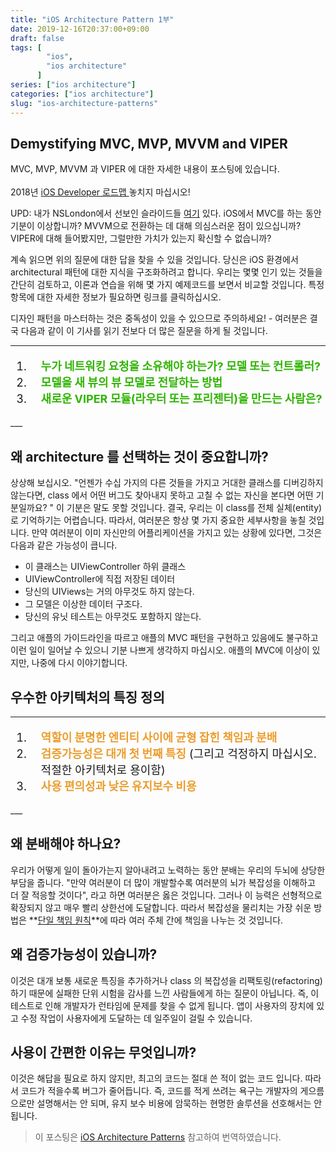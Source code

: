 ```yaml
---
title: "iOS Architecture Pattern 1부"
date: 2019-12-16T20:37:00+09:00
draft: false
tags: [
        "ios",
        "ios architecture"
      ]
series: ["ios architecture"]
categories: ["ios architecture"]
slug: "ios-architecture-patterns"
---
```

## Demystifying MVC, MVP, MVVM and VIPER
MVC, MVP, MVVM 과  VIPER 에 대한 자세한 내용이 포스팅에 있습니다.
</br></br>
2018년 [iOS Developer 로드맵 ](https://github.com/BohdanOrlov/iOS-Developer-Roadmap)놓치지 마십시오!

UPD: 내가 NSLondon에서 선보인 슬라이드들 [여기](http://slides.com/borlov/arch/fullscreen) 있다. 
iOS에서 MVC를 하는 동안 기분이 이상합니까? MVVM으로 전환하는 데 대해 의심스러운 점이 있으십니까? VIPER에 대해 들어봤지만, 그럴만한 가치가 있는지 확신할 수 없습니까?

계속 읽으면 위의 질문에 대한 답을 찾을 수 있을 것입니다. 
당신은 iOS 환경에서 architectural 패턴에 대한 지식을 구조화하려고 합니다. 우리는 몇몇 인기 있는 것들을 간단히 검토하고, 이론과 연습을 위해  몇 가지 예제코드를 보면서 비교할 것입니다. 특정 항목에 대한 자세한 정보가 필요하면 링크를 클릭하십시오.

디자인 패턴을 마스터하는 것은 중독성이 있을 수 있으므로 주의하세요! -  여러분은 결국 다음과 같이 이 기사를 읽기 전보다 더 많은 질문을 하게 될 것입니다.

---

<font size=+1>
<ol>
<li style="padding-left:1em"><b style="color:#31B404;">누가 네트워킹 요청을 소유해야 하는가? 모델 또는 컨트롤러?</b></li>
<li style="padding-left:1em"><b style="color:#31B404;">모델을 새 뷰의 뷰 모델로 전달하는 방법</b></li>
<li style="padding-left:1em"><b style="color:#31B404;">새로운 VIPER 모듈(라우터 또는 프리젠터)을 만드는 사람은?</b></li>
</ol>
</font>
___

## 왜 architecture 를 선택하는 것이 중요합니까?
상상해 보십시오. "언젠가 수십 가지의 다른 것들을 가지고 거대한 클래스를 디버깅하지 않는다면, class 에서 어떤 버그도 찾아내지 못하고 고칠 수 없는 자신을 본다면 어떤 기분일까요? " 이 기분은 말도 못할 것입니다.  결국, 우리는 이 class를  전체 실체(entity) 로 기억하기는 어렵습니다. 따라서, 여러분은 항상 몇 가지 중요한 세부사항을 놓칠 것입니다.  만약 여러분이 이미 자신만의 어플리케이션을 가지고 있는 상황에 있다면, 그것은 다음과 같은 가능성이 큽니다.

- 이 클래스는 UIViewController 하위 클래스 
- UIViewController에 직접 저장된 데이터
- 당신의 UIViews는 거의 아무것도 하지 않는다.
- 그 모델은 이상한 데이터 구조다.
- 당신의 유닛 테스트는 아무것도 포함하지 않는다.

그리고 애플의 가이드라인을 따르고 애플의 MVC 패턴을 구현하고 있음에도 불구하고 이런 일이 일어날 수 있으니 기분 나쁘게 생각하지 마십시오. 애플의 MVC에 이상이 있지만, 나중에 다시 이야기합니다.

## 우수한 아키텍처의 특징 정의 
---
<font size=+1>
<ol>
<li style="padding-left:1em"><b style="color:#EB9E2F;">역할이 분명한 엔티티 사이에 균형 잡힌 책임과 분배</b></li>
<li style="padding-left:1em"><b style="color:#EB9E2F;">검증가능성은 대개 첫 번째 특징</b> (그리고 걱정하지 마십시오. 적절한 아키텍처로 용이함)</li>
<li style="padding-left:1em"><b style="color:#EB9E2F;">사용 편의성과 낮은 유지보수 비용</b></li>
</ol>
</font>
___

## 왜 분배해야 하나요?
우리가 어떻게 일이 돌아가는지 알아내려고 노력하는 동안 분배는 우리의 두뇌에 상당한 부담을 줍니다. "만약 여러분이 더 많이 개발할수록 여러분의 뇌가 복잡성을 이해하고 더 잘 적응할 것이다", 라고 하면  여러분은 옳은 것입니다. 그러나 이 능력은 선형적으로 확장되지 않고 매우 빨리 상한선에 도달합니다. 따라서 복잡성을 물리치는 가장 쉬운 방법은 **[단일 책임 원칙](https://en.wikipedia.org/wiki/Single_responsibility_principle)**에 따라 여러 주체 간에 책임을 나누는 것 것입니다.

## 왜 검증가능성이 있습니까?
이것은 대개 보통 새로운 특징을 추가하거나 class 의 복잡성을 리팩토링(refactoring) 하기 때문에 실패한 단위 시험을 감사를 느낀 사람들에게 하는 질문이 아닙니다. 즉, 이 테스트로 인해 개발자가 런타임에 문제를 찾을 수 없게 됩니다. 앱이 사용자의 장치에 있고 수정 작업이 사용자에게 도달하는 데 일주일이 걸릴 수 있습니다.

## 사용이 간편한 이유는 무엇입니까?
이것은 해답을 필요로 하지 않지만, 최고의 코드는 절대 쓴 적이 없는 코드 입니다.  따라서 코드가 적을수록 버그가 줄어듭니다. 즉, 코드를 적게 쓰려는 욕구는 개발자의 게으름으로만 설명해서는 안 되며, 유지 보수 비용에 암묵하는 현명한 솔루션을 선호해서는 안 됩니다.

> 이 포스팅은 [iOS Architecture Patterns](https://medium.com/ios-os-x-development/ios-architecture-patterns-ecba4c38de52) 참고하여 번역하였습니다. 




